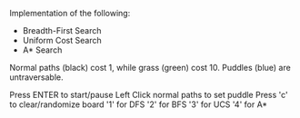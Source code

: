 Implementation of the following:

- Breadth-First Search
- Uniform Cost Search
- A\* Search

Normal paths (black) cost 1, while grass (green) cost 10. Puddles (blue) are untraversable.

Press ENTER to start/pause
Left Click normal paths to set puddle
Press 'c' to clear/randomize board
'1' for DFS
'2' for BFS
'3' for UCS
'4' for A*